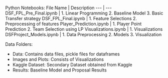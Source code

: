 
Python Notebooks:
File Name | Description
--- | ---
DSF_FPL_Pre_Final.ipynb | 1.	Linear Programming 2.	Baseline Model  3.	Basic Transfer strategy
DSF_FPL_Final.ipynb | 1.	Feature Selections 2.	Preprocessing of features
Player_Prediction.ipynb | 1.	Player Point Prediction 2.	Team Selection using LP
Visualizations.ipynb | 1.	Visualizations
DSFProject_Models.ipynb | 1.	Data Preprocessing  2.	Models 3.	Visualization





Data Folders:

*	Data: Contains data files, pickle files for dataframes
*	Images and Plots: Consists of Visualizations
*	Kaggle Dataset: Secondary Dataset obtained from Kaggle
*	Results: Baseline Model and Proposal Results
